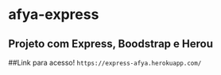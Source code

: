 # afya-express 

## Projeto com Express, Boodstrap e Herou

##Link para acesso!
`https://express-afya.herokuapp.com/`
